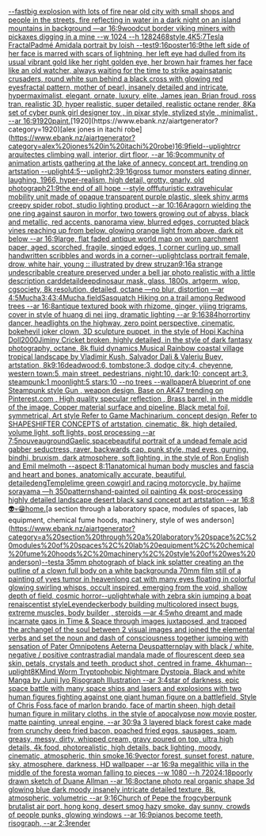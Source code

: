 [--fast](https://www.ebank.nz/aiartgenerator?category=--fast)[big explosion with lots of fire near old city with small shops and people in the streets, fire reflecting in water in a dark night on an island mountains in background —ar 16:9](https://www.ebank.nz/aiartgenerator?category=big%20explosion%20with%20lots%20of%20fire%20near%20old%20city%20with%20small%20shops%20and%20people%20in%20the%20streets%2C%20fire%20reflecting%20in%20water%20in%20a%20dark%20night%20on%20an%20island%20mountains%20in%20background%20%E2%80%94ar%2016%3A9)[woodcut border viking miners with pickaxes digging in a mine --w 1024 --h 128](https://www.ebank.nz/aiartgenerator?category=woodcut%20border%20viking%20miners%20with%20pickaxes%20digging%20in%20a%20mine%20--w%201024%20--h%20128)[2468](https://www.ebank.nz/aiartgenerator?category=2468)[style,4K](https://www.ebank.nz/aiartgenerator?category=style%2C4K)[5:7](https://www.ebank.nz/aiartgenerator?category=5%3A7)[Tesla Fractal](https://www.ebank.nz/aiartgenerator?category=Tesla%20Fractal)[Padmé Amidala portrait by loish --test](https://www.ebank.nz/aiartgenerator?category=Padm%C3%A9%20Amidala%20portrait%20by%20loish%20--test)[9:16](https://www.ebank.nz/aiartgenerator?category=9%3A16)[poster](https://www.ebank.nz/aiartgenerator?category=poster)[16:9](https://www.ebank.nz/aiartgenerator?category=16%3A9)[the left side of her face is marred with scars of lightning, her left eye had dulled from its usual vibrant gold like her right golden eye, her brown hair frames her face like an old watcher, always waiting for the time to strike again](https://www.ebank.nz/aiartgenerator?category=the%20left%20side%20of%20her%20face%20is%20marred%20with%20scars%20of%20lightning%2C%20her%20left%20eye%20had%20dulled%20from%20its%20usual%20vibrant%20gold%20like%20her%20right%20golden%20eye%2C%20her%20brown%20hair%20frames%20her%20face%20like%20an%20old%20watcher%2C%20always%20waiting%20for%20the%20time%20to%20strike%20again)[satanic crusaders, round white sun behind a black cross with glowing red eyes](https://www.ebank.nz/aiartgenerator?category=satanic%20crusaders%2C%20round%20white%20sun%20behind%20a%20black%20cross%20with%20glowing%20red%20eyes)[fractal pattern, mother of pearl, insanely detailed and intricate, hypermaximalist, elegant, ornate, luxury, elite, James jean, Brian froud, ross tran, realistic 3D, hyper realistic, super detailed, realistic octane render, 8K](https://www.ebank.nz/aiartgenerator?category=fractal%20pattern%2C%20mother%20of%20pearl%2C%20insanely%20detailed%20and%20intricate%2C%20hypermaximalist%2C%20elegant%2C%20ornate%2C%20luxury%2C%20elite%2C%20James%20jean%2C%20Brian%20froud%2C%20ross%20tran%2C%20realistic%203D%2C%20hyper%20realistic%2C%20super%20detailed%2C%20realistic%20octane%20render%2C%208K)[a set of cyber punk  girl designer toy , in pixar style, stylized style , minimalist , --ar 16:9](https://www.ebank.nz/aiartgenerator?category=a%20set%20of%20cyber%20punk%20%20girl%20designer%20toy%20%2C%20in%20pixar%20style%2C%20stylized%20style%20%2C%20minimalist%20%2C%20--ar%2016%3A9)[1920](https://www.ebank.nz/aiartgenerator?category=1920)[paint.](https://www.ebank.nz/aiartgenerator?category=paint.)[1920](https://www.ebank.nz/aiartgenerator?category=1920)[alex jones in itachi robe](https://www.ebank.nz/aiartgenerator?category=alex%20jones%20in%20itachi%20robe)[16:9](https://www.ebank.nz/aiartgenerator?category=16%3A9)[field](https://www.ebank.nz/aiartgenerator?category=field)[--uplight](https://www.ebank.nz/aiartgenerator?category=--uplight)[rcr arquitectes climbing wall, interior, dirt floor, --ar 16:9](https://www.ebank.nz/aiartgenerator?category=rcr%20arquitectes%20climbing%20wall%2C%20interior%2C%20dirt%20floor%2C%20--ar%2016%3A9)[community of animation artists gathering at the lake of annecy. concept art. trending on artstation --uplight](https://www.ebank.nz/aiartgenerator?category=community%20of%20animation%20artists%20gathering%20at%20the%20lake%20of%20annecy.%20concept%20art.%20trending%20on%20artstation%20--uplight)[4:5](https://www.ebank.nz/aiartgenerator?category=4%3A5)[--uplight](https://www.ebank.nz/aiartgenerator?category=--uplight)[2:3](https://www.ebank.nz/aiartgenerator?category=2%3A3)[9:16](https://www.ebank.nz/aiartgenerator?category=9%3A16)[gross tumor monsters eating dinner, laughing, 1966, hyper-realism, high detail, grotty, gnarly, old photograph](https://www.ebank.nz/aiartgenerator?category=gross%20tumor%20monsters%20eating%20dinner%2C%20laughing%2C%201966%2C%20hyper-realism%2C%20high%20detail%2C%20grotty%2C%20gnarly%2C%20old%20photograph)[21:9](https://www.ebank.nz/aiartgenerator?category=21%3A9)[the end of all hope --style off](https://www.ebank.nz/aiartgenerator?category=the%20end%20of%20all%20hope%20--style%20off)[futuristic extravehicular mobility unit made of opaque transparent purple plastic, sleek shiny arms creepy spider robot, studio lighting product --ar 10:16](https://www.ebank.nz/aiartgenerator?category=futuristic%20extravehicular%20mobility%20unit%20made%20of%20opaque%20transparent%20purple%20plastic%2C%20sleek%20shiny%20arms%20creepy%20spider%20robot%2C%20studio%20lighting%20product%20--ar%2010%3A16)[Aragorn wielding the one ring against sauron in morfor, two towers growing out of abyss, black and metallic, red accents, panorama view, blurred edges, corrupted black vines reaching up from below, glowing orange light from above, dark pit below --ar 16:9](https://www.ebank.nz/aiartgenerator?category=Aragorn%20wielding%20the%20one%20ring%20against%20sauron%20in%20morfor%2C%20two%20towers%20growing%20out%20of%20abyss%2C%20black%20and%20metallic%2C%20red%20accents%2C%20panorama%20view%2C%20blurred%20edges%2C%20corrupted%20black%20vines%20reaching%20up%20from%20below%2C%20glowing%20orange%20light%20from%20above%2C%20dark%20pit%20below%20--ar%2016%3A9)[large, flat faded antique world map on worn  parchment paper, aged, scorched, fragile, singed edges, 1 corner curling up, small handwritten scribbles and words in a corner](https://www.ebank.nz/aiartgenerator?category=large%2C%20flat%20faded%20antique%20world%20map%20on%20worn%20%20parchment%20paper%2C%20aged%2C%20scorched%2C%20fragile%2C%20singed%20edges%2C%201%20corner%20curling%20up%2C%20small%20handwritten%20scribbles%20and%20words%20in%20a%20corner)[--uplight](https://www.ebank.nz/aiartgenerator?category=--uplight)[class portrait female, drow, white hair, young :: illustrated by drew struzan](https://www.ebank.nz/aiartgenerator?category=class%20portrait%20female%2C%20drow%2C%20white%20hair%2C%20young%20%3A%3A%20illustrated%20by%20drew%20struzan)[9:16](https://www.ebank.nz/aiartgenerator?category=9%3A16)[a strange undescribable creature preserved under a bell jar photo realistic with a little description card](https://www.ebank.nz/aiartgenerator?category=a%20strange%20undescribable%20creature%20preserved%20under%20a%20bell%20jar%20photo%20realistic%20with%20a%20little%20description%20card)[detail](https://www.ebank.nz/aiartgenerator?category=detail)[deep](https://www.ebank.nz/aiartgenerator?category=deep)[dinosaur mask, glass, 1800s, artgerm, wlop, cgsociety, 8k resolution, detailed, octane —no blur, distortion —ar 4:5](https://www.ebank.nz/aiartgenerator?category=dinosaur%20mask%2C%20glass%2C%201800s%2C%20artgerm%2C%20wlop%2C%20cgsociety%2C%208k%20resolution%2C%20detailed%2C%20octane%20%E2%80%94no%20blur%2C%20distortion%20%E2%80%94ar%204%3A5)[Mucha](https://www.ebank.nz/aiartgenerator?category=Mucha)[3:4](https://www.ebank.nz/aiartgenerator?category=3%3A4)[3:4](https://www.ebank.nz/aiartgenerator?category=3%3A4)[Mucha,](https://www.ebank.nz/aiartgenerator?category=Mucha%2C)[field](https://www.ebank.nz/aiartgenerator?category=field)[Sasquatch Hiking on a trail among Redwood trees --ar 16:8](https://www.ebank.nz/aiartgenerator?category=Sasquatch%20Hiking%20on%20a%20trail%20among%20Redwood%20trees%20--ar%2016%3A8)[antique textured book with rhizome, ginger, yijing trigrams, cover in style of huang di nei jing, dramatic lighting --ar 9:16](https://www.ebank.nz/aiartgenerator?category=antique%20textured%20book%20with%20rhizome%2C%20ginger%2C%20yijing%20trigrams%2C%20cover%20in%20style%20of%20huang%20di%20nei%20jing%2C%20dramatic%20lighting%20--ar%209%3A16)[384](https://www.ebank.nz/aiartgenerator?category=384)[horror](https://www.ebank.nz/aiartgenerator?category=horror)[tiny dancer, headlights on the highway, zero point perspective, cinematic, bokeh](https://www.ebank.nz/aiartgenerator?category=tiny%20dancer%2C%20headlights%20on%20the%20highway%2C%20zero%20point%20perspective%2C%20cinematic%2C%20bokeh)[evil joker clown, 3D sculpture puppet, in the style of Hopi Kachina Doll](https://www.ebank.nz/aiartgenerator?category=evil%20joker%20clown%2C%203D%20sculpture%20puppet%2C%20in%20the%20style%20of%20Hopi%20Kachina%20Doll)[2000](https://www.ebank.nz/aiartgenerator?category=2000)[Jiminy Cricket broken, highly detailed, in the style of dark fantasy photography, octane, 8k,fluid dynamics,](https://www.ebank.nz/aiartgenerator?category=Jiminy%20Cricket%20broken%2C%20highly%20detailed%2C%20in%20the%20style%20of%20dark%20fantasy%20photography%2C%20octane%2C%208k%2Cfluid%20dynamics%2C)[Musical Rainbow coastal village tropical landscape by Vladimir Kush, Salvador Dali & Valeriu Buev, artstation, 8k](https://www.ebank.nz/aiartgenerator?category=Musical%20Rainbow%20coastal%20village%20tropical%20landscape%20by%20Vladimir%20Kush%2C%20Salvador%20Dali%20%26%20Valeriu%20Buev%2C%20artstation%2C%208k)[9:16](https://www.ebank.nz/aiartgenerator?category=9%3A16)[deadwood:6, tombstone:3, dodge city:4, cheyenne, western town:5, main street, pedestrians, night:10, dark:10; concept art:3, steampunk:1 moonlight:5 stars:10 --no trees --wallpaper](https://www.ebank.nz/aiartgenerator?category=deadwood%3A6%2C%20tombstone%3A3%2C%20dodge%20city%3A4%2C%20cheyenne%2C%20western%20town%3A5%2C%20main%20street%2C%20pedestrians%2C%20night%3A10%2C%20dark%3A10%3B%20concept%20art%3A3%2C%20steampunk%3A1%20moonlight%3A5%20stars%3A10%20--no%20trees%20--wallpaper)[A blueprint of one Steampunk style Gun , weapon design, Base on AK47 trending on Pinterest.com , High quality specular reflection ,  Brass barrel, in the middle of the image, Copper material surface and pipeline,  Black metal foil, symmetrical,  Art style Refer to Game Machinarium.  concept design, Refer to SHAPESHIFTER CONCEPTS  of artstation, cinematic,  8k, high detailed,  volume light,  soft lights,  post processing    --ar 7:5](https://www.ebank.nz/aiartgenerator?category=A%20blueprint%20of%20one%20Steampunk%20style%20Gun%20%2C%20weapon%20design%2C%20Base%20on%20AK47%20trending%20on%20Pinterest.com%20%2C%20High%20quality%20specular%20reflection%20%2C%20%20Brass%20barrel%2C%20in%20the%20middle%20of%20the%20image%2C%20Copper%20material%20surface%20and%20pipeline%2C%20%20Black%20metal%20foil%2C%20symmetrical%2C%20%20Art%20style%20Refer%20to%20Game%20Machinarium.%20%20concept%20design%2C%20Refer%20to%20SHAPESHIFTER%20CONCEPTS%20%20of%20artstation%2C%20cinematic%2C%20%208k%2C%20high%20detailed%2C%20%20volume%20light%2C%20%20soft%20lights%2C%20%20post%20processing%20%20%20%20--ar%207%3A5)[nouveau](https://www.ebank.nz/aiartgenerator?category=nouveau)[ground](https://www.ebank.nz/aiartgenerator?category=ground)[Gaelic,](https://www.ebank.nz/aiartgenerator?category=Gaelic%2C)[space](https://www.ebank.nz/aiartgenerator?category=space)[beautiful portrait of a undead female acid gabber seductress, raver, backwards cap, punk style, mad eyes, gurning, bindhi, bruxism, dark atmosphere, soft lighting, in the style of Ron English and Emil melmoth --aspect 8:11](https://www.ebank.nz/aiartgenerator?category=beautiful%20portrait%20of%20a%20undead%20female%20acid%20gabber%20seductress%2C%20raver%2C%20backwards%20cap%2C%20punk%20style%2C%20mad%20eyes%2C%20gurning%2C%20bindhi%2C%20bruxism%2C%20dark%20atmosphere%2C%20soft%20lighting%2C%20in%20the%20style%20of%20Ron%20English%20and%20Emil%20melmoth%20--aspect%208%3A11)[anatomical human body muscles and fascia and heart and bones, anatomically accurate, beautiful, detailed](https://www.ebank.nz/aiartgenerator?category=anatomical%20human%20body%20muscles%20and%20fascia%20and%20heart%20and%20bones%2C%20anatomically%20accurate%2C%20beautiful%2C%20detailed)[eng](https://www.ebank.nz/aiartgenerator?category=eng)[Temple](https://www.ebank.nz/aiartgenerator?category=Temple)[lime green cowgirl and racing motorcycle, by hajime sorayama —h 350](https://www.ebank.nz/aiartgenerator?category=lime%20green%20cowgirl%20and%20racing%20motorcycle%2C%20by%20hajime%20sorayama%20%E2%80%94h%20350)[patterns](https://www.ebank.nz/aiartgenerator?category=patterns)[hand-painted oil painting 4k post-processing highly detailed landscape desert black sand concept art artstation --ar 16:8](https://www.ebank.nz/aiartgenerator?category=hand-painted%20oil%20painting%204k%20post-processing%20highly%20detailed%20landscape%20desert%20black%20sand%20concept%20art%20artstation%20--ar%2016%3A8)[👽💀😁](https://www.ebank.nz/aiartgenerator?category=%F0%9F%91%BD%F0%9F%92%80%F0%9F%98%81)[home.](https://www.ebank.nz/aiartgenerator?category=home.)[a section through a laboratory space, modules of spaces, lab equipment, chemical fume hoods, machinery, style of wes anderson](https://www.ebank.nz/aiartgenerator?category=a%20section%20through%20a%20laboratory%20space%2C%20modules%20of%20spaces%2C%20lab%20equipment%2C%20chemical%20fume%20hoods%2C%20machinery%2C%20style%20of%20wes%20anderson)[--test](https://www.ebank.nz/aiartgenerator?category=--test)[a 35mm photograph of black ink splatter creating an the outline of a clown full body on a white background](https://www.ebank.nz/aiartgenerator?category=a%2035mm%20photograph%20of%20black%20ink%20splatter%20creating%20an%20the%20outline%20of%20a%20clown%20full%20body%20on%20a%20white%20background)[a 70mm film still of a painting of yves tumor in heaven](https://www.ebank.nz/aiartgenerator?category=a%2070mm%20film%20still%20of%20a%20painting%20of%20yves%20tumor%20in%20heaven)[long cat with many eyes floating in colorful glowing swirling whisps, occult inspired, emerging from the void, shallow depth of field, cosmic horror](https://www.ebank.nz/aiartgenerator?category=long%20cat%20with%20many%20eyes%20floating%20in%20colorful%20glowing%20swirling%20whisps%2C%20occult%20inspired%2C%20emerging%20from%20the%20void%2C%20shallow%20depth%20of%20field%2C%20cosmic%20horror)[--uplight](https://www.ebank.nz/aiartgenerator?category=--uplight)[whale with zebra skin jumping a boat renaiscentist style](https://www.ebank.nz/aiartgenerator?category=whale%20with%20zebra%20skin%20jumping%20a%20boat%20renaiscentist%20style)[Leyendecker](https://www.ebank.nz/aiartgenerator?category=Leyendecker)[body building multicolored insect bugs, extreme muscles, body builder , steroids —ar 4:5](https://www.ebank.nz/aiartgenerator?category=body%20building%20multicolored%20insect%20bugs%2C%20extreme%20muscles%2C%20body%20builder%20%2C%20steroids%20%E2%80%94ar%204%3A5)[who dreamt and made incarnate gaps in Time & Space through images juxtaposed, and trapped the archangel of the soul between 2 visual images and joined the elemental verbs and set the noun and dash of consciousness together jumping with sensation of Pater Omnipotens Aeterna Deus](https://www.ebank.nz/aiartgenerator?category=who%20dreamt%20and%20made%20incarnate%20gaps%20in%20Time%20%26%20Space%20through%20images%20juxtaposed%2C%20and%20trapped%20the%20archangel%20of%20the%20soul%20between%202%20visual%20images%20and%20joined%20the%20elemental%20verbs%20and%20set%20the%20noun%20and%20dash%20of%20consciousness%20together%20jumping%20with%20sensation%20of%20Pater%20Omnipotens%20Aeterna%20Deus)[patternplay with black / white, negative / positive contrast](https://www.ebank.nz/aiartgenerator?category=patternplay%20with%20black%20/%20white%2C%20negative%20/%20positive%20contrast)[radial mandala made of flourescent deep sea skin, petals, crystals and teeth, product shot, centred in frame, 4k](https://www.ebank.nz/aiartgenerator?category=radial%20mandala%20made%20of%20flourescent%20deep%20sea%20skin%2C%20petals%2C%20crystals%20and%20teeth%2C%20product%20shot%2C%20centred%20in%20frame%2C%204k)[human](https://www.ebank.nz/aiartgenerator?category=human)[--uplight](https://www.ebank.nz/aiartgenerator?category=--uplight)[8K](https://www.ebank.nz/aiartgenerator?category=8K)[Mind Worm  Tryptophobic Nightmare Dystopia, Black and white Manga by Junji Iyo Risograph  Illustration --ar 3:4](https://www.ebank.nz/aiartgenerator?category=Mind%20Worm%20%20Tryptophobic%20Nightmare%20Dystopia%2C%20Black%20and%20white%20Manga%20by%20Junji%20Iyo%20Risograph%20%20Illustration%20--ar%203%3A4)[star of darkness, epic space battle with many space ships and lasers and explosions with two human figures fighting against one giant human figure on a battlefield, Style of Chris Foss,face of marlon brando, face of martin sheen, high detail human figure in military cloths, in the style of apocalypse now movie poster, matte painting, unreal engine, --ar 30:9](https://www.ebank.nz/aiartgenerator?category=star%20of%20darkness%2C%20epic%20space%20battle%20with%20many%20space%20ships%20and%20lasers%20and%20explosions%20with%20two%20human%20figures%20fighting%20against%20one%20giant%20human%20figure%20on%20a%20battlefield%2C%20Style%20of%20Chris%20Foss%2Cface%20of%20marlon%20brando%2C%20face%20of%20martin%20sheen%2C%20high%20detail%20human%20figure%20in%20military%20cloths%2C%20in%20the%20style%20of%20apocalypse%20now%20movie%20poster%2C%20matte%20painting%2C%20unreal%20engine%2C%20--ar%2030%3A9)[a 3 layered black forest cake made from crunchy deep fried bacon, poached fried eggs, sausages, spam, greasy, messy, dirty,  whipped cream, gravy poured on top, ultra high details, 4k,food, photorealistic, high details, back lighting, moody, cinematic, atmospheric, thin smoke,](https://www.ebank.nz/aiartgenerator?category=a%203%20layered%20black%20forest%20cake%20made%20from%20crunchy%20deep%20fried%20bacon%2C%20poached%20fried%20eggs%2C%20sausages%2C%20spam%2C%20greasy%2C%20messy%2C%20dirty%2C%20%20whipped%20cream%2C%20gravy%20poured%20on%20top%2C%20ultra%20high%20details%2C%204k%2Cfood%2C%20photorealistic%2C%20high%20details%2C%20back%20lighting%2C%20moody%2C%20cinematic%2C%20atmospheric%2C%20thin%20smoke%2C)[16:9](https://www.ebank.nz/aiartgenerator?category=16%3A9)[vector forest, sunset forest, nature, sky, atmosphere, darkness, HD wallpaper --ar 16:9](https://www.ebank.nz/aiartgenerator?category=vector%20forest%2C%20sunset%20forest%2C%20nature%2C%20sky%2C%20atmosphere%2C%20darkness%2C%20HD%20wallpaper%20--ar%2016%3A9)[a megalithic villa in the middle of the forest](https://www.ebank.nz/aiartgenerator?category=a%20megalithic%20villa%20in%20the%20middle%20of%20the%20forest)[a woman falling to pieces --w 1080 --h 720](https://www.ebank.nz/aiartgenerator?category=a%20woman%20falling%20to%20pieces%20--w%201080%20--h%20720)[24:18](https://www.ebank.nz/aiartgenerator?category=24%3A18)[poorly drawn sketch of Duane Allman --ar 16:8](https://www.ebank.nz/aiartgenerator?category=poorly%20drawn%20sketch%20of%20Duane%20Allman%20--ar%2016%3A8)[octane photo real organic shape 3d glowing blue dark moody insanely intricate detailed texture, 8k, atmospheric, volumetric --ar 9:16](https://www.ebank.nz/aiartgenerator?category=octane%20photo%20real%20organic%20shape%203d%20glowing%20blue%20dark%20moody%20insanely%20intricate%20detailed%20texture%2C%208k%2C%20atmospheric%2C%20volumetric%20--ar%209%3A16)[Church of Pepe the frog](https://www.ebank.nz/aiartgenerator?category=Church%20of%20Pepe%20the%20frog)[cyberpunk brutalist air port, hong kong, desert smog hazy smoke, day sunny, crowds of people punks, glowing windows --ar 16:9](https://www.ebank.nz/aiartgenerator?category=cyberpunk%20brutalist%20air%20port%2C%20hong%20kong%2C%20desert%20smog%20hazy%20smoke%2C%20day%20sunny%2C%20crowds%20of%20people%20punks%2C%20glowing%20windows%20--ar%2016%3A9)[pianos become teeth, risograph, --ar 2:3](https://www.ebank.nz/aiartgenerator?category=pianos%20become%20teeth%2C%20risograph%2C%20--ar%202%3A3)[render](https://www.ebank.nz/aiartgenerator?category=render)